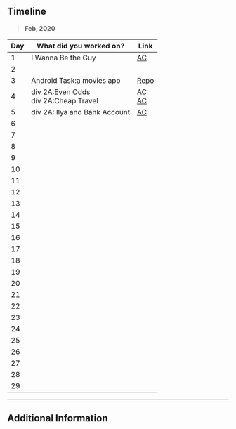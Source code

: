 ## Timeline

> **Feb, 2020**

|Day|What did you worked on?|Link|
|-------|------|--------|
|1|I Wanna Be the Guy|[AC](https://codeforces.com/contest/469/submission/69900806)|
|2|||
|3|Android Task:a movies app|[Repo](https://github.com/akanksha606/Megabox)|
|4|div 2A:Even Odds<br>div 2A:Cheap Travel|[AC](https://codeforces.com/contest/318/submission/70235814)<br>[AC](https://codeforces.com/contest/466/submission/70304235)|
|5|div 2A: Ilya and Bank Account|[AC](https://codeforces.com/contest/313/submission/70361855)|
|6|||
|7|||
|8|||
|9|||
|10|||
|11|||
|12|||
|13|||
|14|||
|15|||
|16|||
|17|||
|18|||
|19|||
|20|||
|21|||
|22|||
|23|||
|24|||
|25|||
|26|||
|27|||
|28|||
|29|||



---

## Additional Information
